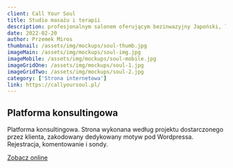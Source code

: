 ```yaml
---
client: Call Your Soul
title: Studio masażu i terapii
description: profesjonalnym salonem oferującym bezinwazyjny Japoński, liftingujący masaż, sesje dźwiękowe przy użyciu mis, spotkania z coachami i psychologami. 
date: 2022-02-20
author: Przemek Miros
thumbnail: /assets/img/mockups/soul-thumb.jpg
imageMain: /assets/img/mockups/soul-img.jpg
imageMobile: /assets/img/mockups/soul-mobile.jpg
imageGridOne: /assets/img/mockups/soul-1.jpg
imageGridTwo: /assets/img/mockups/soul-2.jpg
category: ['Strona internetowa']
link: https://callyoursoul.pl/
---
```


## Platforma konsultingowa

Platforma konsultingowa. Strona wykonana według projektu dostarczonego przez klienta, zakodowany dedykowany motyw pod Wordpressa. Rejestracja, komentowanie i sondy.

<a href="https://callyoursoul.pl/" title="Zobacz online" target="_blank" class="button" rel="nofollow">Zobacz online</a>